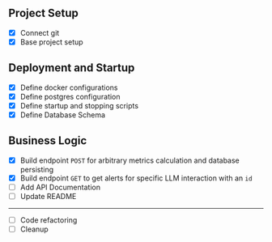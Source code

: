 ## Project Setup

- [x] Connect git
- [x] Base project setup

## Deployment and Startup

- [x] Define docker configurations
- [x] Define postgres configuration
- [x] Define startup and stopping scripts
- [x] Define Database Schema

## Business Logic

- [x] Build endpoint `POST` for arbitrary metrics calculation and database persisting
- [x] Build endpoint `GET` to get alerts for specific LLM interaction with an `id`
- [ ] Add API Documentation
- [ ] Update README

---

- [ ] Code refactoring
- [ ] Cleanup
